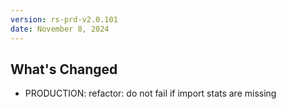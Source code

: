 ```yaml
---
version: rs-prd-v2.0.101
date: November 8, 2024
---
```


## What's Changed
* PRODUCTION: refactor: do not fail if import stats are missing